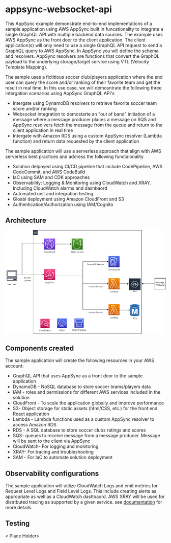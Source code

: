 # appsync-websocket-api

This AppSync example demonstrate end-to-end implementations of a sample application using AWS AppSync built in funcationality to integrate a single GraphQL API with multiple backend data sources. The example uses AWS AppSync as the front door to the client application. The client application(s) will only need to use a single GraphQL API request to send a GraphQL query to AWS AppSync. In AppSync you will define the schema and resolvers. AppSync resolvers are functions that convert the GraphQL payload to the underlying storage/target service using VTL (Velocity Template Mapping). 

The sample uses a fictitious soccer club/players application where the end user can query the score and/or ranking of their favorite team and get the result in real time. In this use case, we will demosntrate the following three intergation scenarios using AppSync GraphQL API's

 - Intergate using DynamoDB resolvers to retrieve favorite soccer team score and/or ranking
 - Websocket integration to demostarte an "out of band" initiation of a message where a message producer places a message on SQS and AppSync resolvers fetch the message from the queue and return to the client application in real time
 - Intergate with Amazon RDS using a custom AppSync resolver (Lambda function) and return data requested by the client application
    
The sample application will use a serverless approach that align with AWS serverless best practices and address the following functaionality
 - Solution delpoyed using CI/CD pipeline that include CodePipeline, AWS CodeCommit, and AWS CodeBuild
 - IaC using SAM and CDK approaches
 - Observability: Logging & Monitoring using CloudWatch and XRAY. Including CloudWatch alarms and dashbaord
 - Automated unit and integration testing
 - Gloabl deployment using Amazon CloudFront and S3
 - Authentication/Authorization using IAM/Cognito

## Architecture

![Architecture diagram](./assets/initial_architecture.png)

## Components created

The sample application will create the following resources in your AWS account: 
 - GraphQL API that uses AppSync as a front door to the sample application
 - DynamoDB - NoSQL database to store soccer teams/players data
 - IAM - roles and permissions for different AWS services included in the solution
 - CloudFront - To scale the application globally and improve performance
 - S3- Object storage for static assets (html/CSS, etc.) for the front end React application
 - Lambda - Lambda functions used as a custom AppSync resolver to access Amazon RDS
 - RDS - A SQL database to store soccer clubs ratings and scores
 - SQS- queues to receive message from a message producer. Message will be sent to the client via AppSync
 - CloudWatch- For logging and monitoring
 - XRAY- For tracing and troubleshooting
 - SAM - For IaC to automate solution deployment
    
## Observability configurations
The sample application will utilize CloudWatch Logs and emit metrics for Request Level Logs and Field Level Logs. This include creating alerts as appropriate as well as a CloudWatch dashbaord. AWS XRAY will be used for distributed tracing as supported by a given service. see [documentation](https://docs.aws.amazon.com/appsync/latest/devguide/monitoring.html) for more details.


## Testing  
< Place Holder>